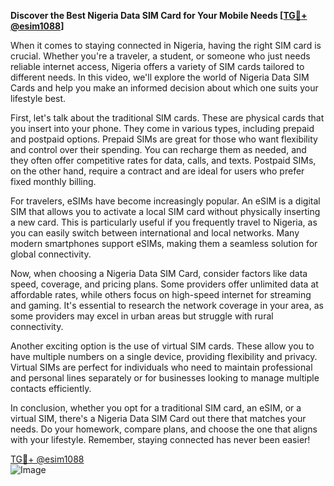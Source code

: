**Discover the Best Nigeria Data SIM Card for Your Mobile Needs [[TG💪+ @esim1088](https://t.me/s/esim1088)]**

When it comes to staying connected in Nigeria, having the right SIM card is crucial. Whether you're a traveler, a student, or someone who just needs reliable internet access, Nigeria offers a variety of SIM cards tailored to different needs. In this video, we'll explore the world of Nigeria Data SIM Cards and help you make an informed decision about which one suits your lifestyle best.

First, let's talk about the traditional SIM cards. These are physical cards that you insert into your phone. They come in various types, including prepaid and postpaid options. Prepaid SIMs are great for those who want flexibility and control over their spending. You can recharge them as needed, and they often offer competitive rates for data, calls, and texts. Postpaid SIMs, on the other hand, require a contract and are ideal for users who prefer fixed monthly billing.

For travelers, eSIMs have become increasingly popular. An eSIM is a digital SIM that allows you to activate a local SIM card without physically inserting a new card. This is particularly useful if you frequently travel to Nigeria, as you can easily switch between international and local networks. Many modern smartphones support eSIMs, making them a seamless solution for global connectivity.

Now, when choosing a Nigeria Data SIM Card, consider factors like data speed, coverage, and pricing plans. Some providers offer unlimited data at affordable rates, while others focus on high-speed internet for streaming and gaming. It's essential to research the network coverage in your area, as some providers may excel in urban areas but struggle with rural connectivity.

Another exciting option is the use of virtual SIM cards. These allow you to have multiple numbers on a single device, providing flexibility and privacy. Virtual SIMs are perfect for individuals who need to maintain professional and personal lines separately or for businesses looking to manage multiple contacts efficiently.

In conclusion, whether you opt for a traditional SIM card, an eSIM, or a virtual SIM, there's a Nigeria Data SIM Card out there that matches your needs. Do your homework, compare plans, and choose the one that aligns with your lifestyle. Remember, staying connected has never been easier!

[TG💪+ @esim1088](https://t.me/s/esim1088)  
![Image](https://i.postimg.cc/Y0z9fWf4/image.png)